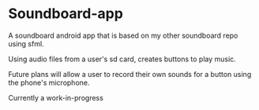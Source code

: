 # Soundboard-app
A soundboard android app that is based on my other soundboard repo using sfml. 

Using audio files from a user's sd card, creates buttons to play music.

Future plans will allow a user to record their own sounds for a button using the phone's microphone.

Currently a work-in-progress
